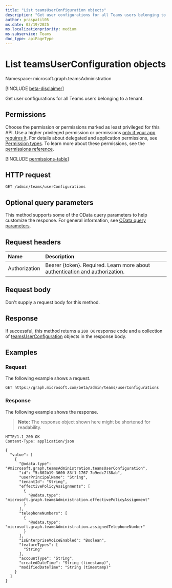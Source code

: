 ```yaml
---
title: "List teamsUserConfiguration objects"
description: "Get user configurations for all Teams users belonging to a tenant."
author: praspatil05
ms.date: 03/19/2025
ms.localizationpriority: medium
ms.subservice: Teams
doc_type: apiPageType
---
```


# List teamsUserConfiguration objects

Namespace: microsoft.graph.teamsAdministration

[!INCLUDE [beta-disclaimer](../../includes/beta-disclaimer.md)]

Get user configurations for all Teams users belonging to a tenant.

## Permissions

Choose the permission or permissions marked as least privileged for this API. Use a higher privileged permission or permissions [only if your app requires it](/graph/permissions-overview#best-practices-for-using-microsoft-graph-permissions). For details about delegated and application permissions, see [Permission types](/graph/permissions-overview#permission-types). To learn more about these permissions, see the [permissions reference](/graph/permissions-reference).

<!-- {
  "blockType": "permissions",
  "name": "teamsadministration-teamsadminroot-list-userconfigurations-permissions"
}
-->
[!INCLUDE [permissions-table](../includes/permissions/teamsadministration-teamsadminroot-list-userconfigurations-permissions.md)]

## HTTP request

<!-- {
  "blockType": "ignored"
}
-->
``` http
GET /admin/teams/userConfigurations
```

## Optional query parameters

This method supports some of the OData query parameters to help customize the response. For general information, see [OData query parameters](/graph/query-parameters).

## Request headers

|Name|Description|
|:---|:---|
|Authorization|Bearer {token}. Required. Learn more about [authentication and authorization](/graph/auth/auth-concepts).|

## Request body

Don't supply a request body for this method.

## Response

If successful, this method returns a `200 OK` response code and a collection of [teamsUserConfiguration](../resources/teamsuserconfiguration.md) objects in the response body.

## Examples

### Request

The following example shows a request.
<!-- {
  "blockType": "request",
  "name": "list_teamsuserconfiguration"
}
-->
``` http
GET https://graph.microsoft.com/beta/admin/teams/userConfigurations
```


### Response

The following example shows the response.
>**Note:** The response object shown here might be shortened for readability.
<!-- {
  "blockType": "response",
  "truncated": true,
  "@odata.type": "microsoft.graph.teamsAdministration.teamsUserConfiguration"
}
-->
``` http
HTTP/1.1 200 OK
Content-Type: application/json

{
  "value": [
    {
      "@odata.type": "#microsoft.graph.teamsAdministration.teamsUserConfiguration",
      "id": "5c802b19-3600-83f1-1767-7b9edc7f38ab",
      "userPrincipalName": "String",
      "tenantId": "String",
      "effectivePolicyAssignments": [
        {
          "@odata.type": "microsoft.graph.teamsAdministration.effectivePolicyAssignment"
        }
      ],
      "telephoneNumbers": [
        {
          "@odata.type": "microsoft.graph.teamsAdministration.assignedTelephoneNumber"
        }
      ],
      "isEnterpriseVoiceEnabled": "Boolean",
      "featureTypes": [
        "String"
      ],
      "accountType": "String",
      "createdDateTime": "String (timestamp)",
      "modifiedDateTime": "String (timestamp)"
    }
  ]
}
```

